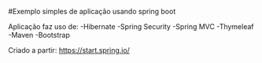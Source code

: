 #Exemplo simples de aplicação usando spring boot

Aplicação faz uso de:
-Hibernate
-Spring Security
-Spring MVC
-Thymeleaf
-Maven
-Bootstrap

Criado a partir:
https://start.spring.io/